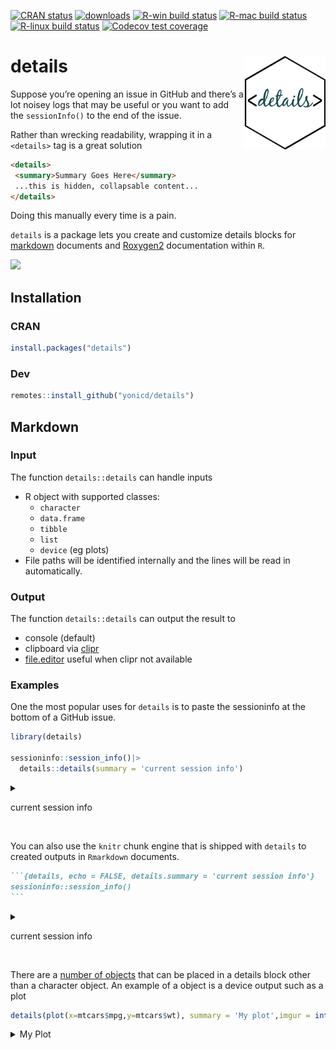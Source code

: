 
<!-- README.md is generated from README.Rmd. Please edit that file -->

<!-- badges: start -->

[![CRAN
status](https://www.r-pkg.org/badges/version/details)](https://CRAN.R-project.org/package=details)
[![downloads](http://cranlogs.r-pkg.org/badges/details)](https://CRAN.R-project.org/package=details)
[![R-win build
status](https://github.com/yonicd/details/workflows/R-win/badge.svg)](https://github.com/yonicd/details)
[![R-mac build
status](https://github.com/yonicd/details/workflows/R-mac/badge.svg)](https://github.com/yonicd/details)
[![R-linux build
status](https://github.com/yonicd/details/workflows/R-linux/badge.svg)](https://github.com/yonicd/details)
[![Codecov test
coverage](https://codecov.io/gh/yonicd/details/branch/master/graph/badge.svg)](https://app.codecov.io/gh/yonicd/details?branch=master)
<!-- badges: end -->

# details <img src="man/figures/logo.png" align="right" class="logo" style="height:150px;"/>

Suppose you’re opening an issue in GitHub and there’s a lot noisey logs
that may be useful or you want to add the `sessionInfo()` to the end of
the issue.

Rather than wrecking readability, wrapping it in a `<details>` tag is a
great solution

``` md
<details>
 <summary>Summary Goes Here</summary>
 ...this is hidden, collapsable content...
</details>
```

Doing this manually every time is a pain.

`details` is a package lets you create and customize details blocks for
[markdown](#markdown) documents and [Roxygen2](#package-documentation)
documentation within `R`.

![](https://github.com/yonicd/details/raw/media/input/details.gif)

## Installation

### CRAN

``` r
install.packages("details")
```

### Dev

``` r
remotes::install_github("yonicd/details")
```

## Markdown

### Input

The function `details::details` can handle inputs

- R object with supported classes:
  - `character`
  - `data.frame`
  - `tibble`
  - `list`
  - `device` (eg plots)
- File paths will be identified internally and the lines will be read in
  automatically.

### Output

The function `details::details` can output the result to

- console (default)
- clipboard via [clipr](https://github.com/mdlincoln/clipr)
- [file.editor](https://stat.ethz.ch/R-manual/R-devel/library/utils/html/file.edit.html)
  useful when clipr not available

### Examples

One the most popular uses for `details` is to paste the sessioninfo at
the bottom of a GitHub issue.

``` r
library(details)

sessioninfo::session_info()|>
  details::details(summary = 'current session info')
```

<details closed>

<summary>

<span title="Click to Expand"> current session info </span>
</summary>

``` r

─ Session info ───────────────────────────────────────────────────────────────
 setting  value
 version  R version 4.3.2 (2023-10-31 ucrt)
 os       Windows 11 x64 (build 22631)
 system   x86_64, mingw32
 ui       RTerm
 language (EN)
 collate  English_United States.utf8
 ctype    English_United States.utf8
 tz       America/New_York
 date     2025-02-01
 pandoc   3.6.2 @ C:/PROGRA~3/CHOCOL~1/bin/ (via rmarkdown)

─ Packages ───────────────────────────────────────────────────────────────────
 package     * version date (UTC) lib source
 cli           3.6.1   2023-03-23 [1] CRAN (R 4.3.2)
 clipr         0.8.0   2022-02-22 [1] CRAN (R 4.3.2)
 desc          1.4.2   2022-09-08 [1] CRAN (R 4.3.2)
 details     * 0.4.0   2025-02-01 [1] local
 digest        0.6.33  2023-07-07 [1] CRAN (R 4.3.2)
 evaluate      1.0.3   2025-01-10 [1] CRAN (R 4.3.3)
 fastmap       1.1.1   2023-02-24 [1] CRAN (R 4.3.2)
 htmltools     0.5.7   2023-11-03 [1] CRAN (R 4.3.2)
 httr          1.4.7   2023-08-15 [1] CRAN (R 4.3.2)
 knitr         1.45    2023-10-30 [1] CRAN (R 4.3.2)
 png           0.1-8   2022-11-29 [1] CRAN (R 4.3.1)
 R6            2.5.1   2021-08-19 [1] CRAN (R 4.3.2)
 rlang         1.1.2   2023-11-04 [1] CRAN (R 4.3.2)
 rmarkdown     2.29    2024-11-04 [1] CRAN (R 4.3.3)
 rprojroot     2.0.4   2023-11-05 [1] CRAN (R 4.3.2)
 rstudioapi    0.15.0  2023-07-07 [1] CRAN (R 4.3.2)
 sessioninfo   1.2.2   2021-12-06 [1] CRAN (R 4.3.3)
 withr         3.0.2   2024-10-28 [1] CRAN (R 4.3.3)
 xfun          0.50    2025-01-07 [1] CRAN (R 4.3.3)
 yaml          2.3.7   2023-01-23 [1] CRAN (R 4.3.2)

 [1] C:/Users/yoni/AppData/Local/R/win-library/4.3
 [2] C:/Program Files/R/R-4.3.2/library

──────────────────────────────────────────────────────────────────────────────
```

</details>

<br>

You can also use the `knitr` chunk engine that is shipped with `details`
to created outputs in `Rmarkdown` documents.

```` markdown
```{details, echo = FALSE, details.summary = 'current session info'}
sessioninfo::session_info()
```
````

<details closed>

<summary>

<span title="Click to Open"> current session info </span>
</summary>

``` r

─ Session info ───────────────────────────────────────────────────────────────
 setting  value
 version  R version 4.3.2 (2023-10-31 ucrt)
 os       Windows 11 x64 (build 22631)
 system   x86_64, mingw32
 ui       RTerm
 language (EN)
 collate  English_United States.utf8
 ctype    English_United States.utf8
 tz       America/New_York
 date     2025-02-01
 pandoc   3.6.2 @ C:/PROGRA~3/CHOCOL~1/bin/ (via rmarkdown)

─ Packages ───────────────────────────────────────────────────────────────────
 package     * version date (UTC) lib source
 cli           3.6.1   2023-03-23 [1] CRAN (R 4.3.2)
 clipr         0.8.0   2022-02-22 [1] CRAN (R 4.3.2)
 desc          1.4.2   2022-09-08 [1] CRAN (R 4.3.2)
 details     * 0.4.0   2025-02-01 [1] local
 digest        0.6.33  2023-07-07 [1] CRAN (R 4.3.2)
 evaluate      1.0.3   2025-01-10 [1] CRAN (R 4.3.3)
 fastmap       1.1.1   2023-02-24 [1] CRAN (R 4.3.2)
 htmltools     0.5.7   2023-11-03 [1] CRAN (R 4.3.2)
 httr          1.4.7   2023-08-15 [1] CRAN (R 4.3.2)
 knitr         1.45    2023-10-30 [1] CRAN (R 4.3.2)
 png           0.1-8   2022-11-29 [1] CRAN (R 4.3.1)
 R6            2.5.1   2021-08-19 [1] CRAN (R 4.3.2)
 rlang         1.1.2   2023-11-04 [1] CRAN (R 4.3.2)
 rmarkdown     2.29    2024-11-04 [1] CRAN (R 4.3.3)
 rprojroot     2.0.4   2023-11-05 [1] CRAN (R 4.3.2)
 rstudioapi    0.15.0  2023-07-07 [1] CRAN (R 4.3.2)
 sessioninfo   1.2.2   2021-12-06 [1] CRAN (R 4.3.3)
 withr         3.0.2   2024-10-28 [1] CRAN (R 4.3.3)
 xfun          0.50    2025-01-07 [1] CRAN (R 4.3.3)
 yaml          2.3.7   2023-01-23 [1] CRAN (R 4.3.2)

 [1] C:/Users/yoni/AppData/Local/R/win-library/4.3
 [2] C:/Program Files/R/R-4.3.2/library

──────────────────────────────────────────────────────────────────────────────
```

</details>

<br>

There are a [number of
objects](https://yonicd.github.io/details/articles/objects.html) that
can be placed in a details block other than a character object. An
example of a object is a device output such as a plot

``` r
details(plot(x=mtcars$mpg,y=mtcars$wt), summary = 'My plot',imgur = interactive())
```

<details>
<summary>My Plot</summary>
<img src="C:\projects\details\man\figuresunnamed-chunk-3-1.png" width="100%" />
<details>

## Package Documentation

Many times in documentation there is a lot to say, but you do not want
to overwhelm the user.

To solve this we can use folding blocks in the documentation (which are
then rendered into pkgdown website automatically)

![](https://github.com/yonicd/details/raw/media/input/folding.gif)

### Setup

To make it easy to set up the DESCRIPTION file of your package so you
can use `details` macros run the following :

``` r
use_details('PATH_TO_DESCRIPTION_FILE')
```

This will append three elements to the DESCRIPTION file

- Imports: details
- RdMacros: details
- Roxygen: list(markdown = TRUE)

### Usage

You can use this feature by wrapping documentation with the macros

    \foldstart{[SUMMARY TEXT]}

    #' DOCUMENTATION
    #' ...
    #' DOCUMENTATION

    \foldend

The `SUMMARY_TEXT` is optional, where the folded block will have a
header of
<svg style="height:0.8em;top:.04em;position:relative;" viewBox="0 0 192 512"><path d="M0 384.662V127.338c0-17.818 21.543-26.741 34.142-14.142l128.662 128.662c7.81 7.81 7.81 20.474 0 28.284L34.142 398.804C21.543 411.404 0 402.48 0 384.662z"/></svg>
**SUMMARY TEXT**.

The default will display
<svg style="height:0.8em;top:.04em;position:relative;" viewBox="0 0 192 512"><path d="M0 384.662V127.338c0-17.818 21.543-26.741 34.142-14.142l128.662 128.662c7.81 7.81 7.81 20.474 0 28.284L34.142 398.804C21.543 411.404 0 402.48 0 384.662z"/></svg>
**details**.

These folded blocks can be inserted anywhere in the documentation, eg
`@description`, `@param`, `@details`, `@return`, ….

## Vignettes

More information can be found in the
[articles](https://yonicd.github.io/details/) of the package site.

- Creating a sessioninfo to paste into Github, Stackoverflow or
  Community Sites.
- Customizing the details output
- What R objects details can handle
- Using the details knitr chunk engine
- Using details in Roxygen2

## Code of Conduct

Please note that the ‘details’ project is released with a [Contributor
Code of
Conduct](https://github.com/yonicd/details/blob/master/CODE_OF_CONDUCT.md).
By contributing to this project, you agree to abide by its terms.
